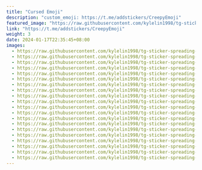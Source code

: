 ```yaml
---
title: "Cursed Emoji"
description: "custom_emoji: https://t.me/addstickers/CreepyEmoji"
featured_image: "https://raw.githubusercontent.com/kylelin1998/tg-sticker-spreading-worldwide-images/main/img/7892110b-2628-48f2-a556-85ac19839f1a.jpg"
link: "https://t.me/addstickers/CreepyEmoji"
weight: 3
date: 2024-01-17T22:35:45+08:00
images:
  - https://raw.githubusercontent.com/kylelin1998/tg-sticker-spreading-worldwide-images/main/img/7892110b-2628-48f2-a556-85ac19839f1a.jpg
  - https://raw.githubusercontent.com/kylelin1998/tg-sticker-spreading-worldwide-images/main/img/8eb40e50-e925-41cd-b163-e26e35781f3c.jpg
  - https://raw.githubusercontent.com/kylelin1998/tg-sticker-spreading-worldwide-images/main/img/de595934-8def-459b-b22b-dac28f6b2259.jpg
  - https://raw.githubusercontent.com/kylelin1998/tg-sticker-spreading-worldwide-images/main/img/09df7522-ca6f-4110-a1f7-e3dd7e79c6c4.jpg
  - https://raw.githubusercontent.com/kylelin1998/tg-sticker-spreading-worldwide-images/main/img/be948511-df92-4839-8e4d-3877543de928.jpg
  - https://raw.githubusercontent.com/kylelin1998/tg-sticker-spreading-worldwide-images/main/img/6c6d0057-d23d-4c06-936a-fbfa0e1d88cf.jpg
  - https://raw.githubusercontent.com/kylelin1998/tg-sticker-spreading-worldwide-images/main/img/6f624456-deca-4bb5-9ded-10278580ce2c.jpg
  - https://raw.githubusercontent.com/kylelin1998/tg-sticker-spreading-worldwide-images/main/img/1b36b1e6-8e65-48c1-9c36-8d982f87c627.jpg
  - https://raw.githubusercontent.com/kylelin1998/tg-sticker-spreading-worldwide-images/main/img/8e0050cf-b2dc-4280-82ce-504915cad79d.jpg
  - https://raw.githubusercontent.com/kylelin1998/tg-sticker-spreading-worldwide-images/main/img/7afc218c-b783-4b89-a976-97e75b8c7555.jpg
  - https://raw.githubusercontent.com/kylelin1998/tg-sticker-spreading-worldwide-images/main/img/27e64b40-cd4b-4769-848c-ba1a6c5c688e.jpg
  - https://raw.githubusercontent.com/kylelin1998/tg-sticker-spreading-worldwide-images/main/img/3bc765eb-aa3a-435b-b971-5602ddc50b97.jpg
  - https://raw.githubusercontent.com/kylelin1998/tg-sticker-spreading-worldwide-images/main/img/e5f295df-aea1-4ee6-91e3-0ef3efcfd0d5.jpg
  - https://raw.githubusercontent.com/kylelin1998/tg-sticker-spreading-worldwide-images/main/img/080f0f09-ae09-4989-b896-92e53866822d.jpg
  - https://raw.githubusercontent.com/kylelin1998/tg-sticker-spreading-worldwide-images/main/img/6f178cac-76d2-45c0-8d84-581750b32927.jpg
  - https://raw.githubusercontent.com/kylelin1998/tg-sticker-spreading-worldwide-images/main/img/2017cb67-3870-4eb7-ba07-c0aac2b45b95.jpg
  - https://raw.githubusercontent.com/kylelin1998/tg-sticker-spreading-worldwide-images/main/img/8c218ff5-3069-4e46-a783-e9d8b416a04b.jpg
  - https://raw.githubusercontent.com/kylelin1998/tg-sticker-spreading-worldwide-images/main/img/50538538-a668-495f-b0c0-dd22125eb0c4.jpg
  - https://raw.githubusercontent.com/kylelin1998/tg-sticker-spreading-worldwide-images/main/img/816904f0-34c5-4ff4-8322-85da6e2867e7.jpg
  - https://raw.githubusercontent.com/kylelin1998/tg-sticker-spreading-worldwide-images/main/img/4f35db7f-212b-415f-a7e9-826e11fa07bf.jpg
---
```

